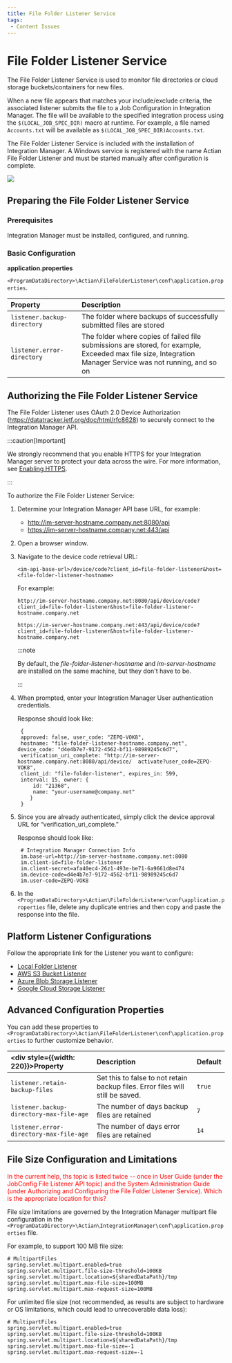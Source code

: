 ```yaml
---
title: File Folder Listener Service
tags:
 - Content Issues
---
```


# File Folder Listener Service

The File Folder Listener Service is used to monitor file directories or cloud storage buckets/containers for new files.

When a new file appears that matches your include/exclude criteria, the associated listener submits the file to a Job Configuration in Integration Manager. The file will be available to the specified integration process using the `$(LOCAL_JOB_SPEC_DIR)` macro at runtime. For example, a file named `Accounts.txt` will be available as `$(LOCAL_JOB_SPEC_DIR)Accounts.txt`.

The File Folder Listener Service is included with the installation of Integration Manager. A Windows service is registered with the name Actian File Folder Listener and must be started manually after configuration is complete.

![](/img/FileFolderListener.png)

## Preparing the File Folder Listener Service

### Prerequisites

Integration Manager must be installed, configured, and running.

### Basic Configuration

**application.properties**

`<ProgramDataDirectory>\Actian\FileFolderListener\conf\application.properties`.

| Property | Description|
| :--- | :--- |
| `listener.backup- directory` | The folder where backups of successfully submitted files are stored |
| `listener.error- directory` | The folder where copies of failed file submissions are stored, for example, Exceeded max file size, Integration Manager Service was not running, and so on |

## Authorizing the File Folder Listener Service

The File Folder Listener uses OAuth 2.0 Device Authorization (https://datatracker.ietf.org/doc/html/rfc8628) to securely connect to the Integration Manager API.

:::caution[Important]

We strongly recommend that you enable HTTPS for your Integration Manager server to protect your data across the wire. For more information, see [Enabling HTTPS](../security/enabling-https).

:::

To authorize the File Folder Listener Service:

1. Determine your Integration Manager API base URL, for example:
   * http://im-server-hostname.company.net:8080/api
   * https://im-server-hostname.company.net:443/api
2. Open a browser window.
3. Navigate to the device code retrieval URL:

    ```
    <im-api-base-url>/device/code?client_id=file-folder-listener&host=<file-folder-listener-hostname>
    ```
    For example:

    ```
    http://im-server-hostname.company.net:8080/api/device/code?client_id=file-folder-listener&host=file-folder-listener-hostname.company.net

    ```
    ```
    https://im-server-hostname.company.net:443/api/device/code?client_id=file-folder-listener&host=file-folder-listener-hostname.company.net
    ```

    :::note
   
      By default, the *file-folder-listener-hostname* and *im-server-hostname* are installed on the same machine, but they don't have to be.

    :::

4. When prompted, enter your Integration Manager User authentication credentials.
   
   Response should look like:
   ```
    {
    approved: false, user_code: "ZEPQ-VOK8",
    hostname: "file-folder-listener-hostname.company.net", device_code: "d4e4b7e7-9172-4562-bf11-98989245c6d7",
    verification_uri_complete: "http://im-server-hostname.company.net:8080/api/device/  activate?user_code=ZEPQ- VOK8",
    client_id: "file-folder-listener", expires_in: 599,
    interval: 15, owner: {
        id: "21368",
        name: "your-username@company.net"
       }
    }
   ```
5. Since you are already authenticated, simply click the device approval URL for “verification_uri_complete.”
   
   Response should look like:
   ```
    # Integration Manager Connection Info
    im.base-url=http://im-server-hostname.company.net:8080
    im.client-id=file-folder-listener
    im.client-secret=afa40ec4-26z1-493e-be71-6a9661d8e474
    im.device-code=d4e4b7e7-9172-4562-bf11-98989245c6d7
    im.user-code=ZEPQ-VOK8
   ```

6. In the `<ProgramDataDirectory>\Actian\FileFolderListener\conf\application.properties` file, delete any duplicate entries and then copy and paste the response into the file.
   
## Platform Listener Configurations

Follow the appropriate link for the Listener you want to configure:

* [Local Folder Listener](./local-folder-listener)
* [AWS S3 Bucket Listener](./aws-s3-bucket-listener)
* [Azure Blob Storage Listener](./azure-blob-storage-listener)
* [Google Cloud Storage Listener](./google-cloud-storage-listener)

## Advanced Configuration Properties

You can add these properties to `<ProgramDataDirectory>\Actian\FileFolderListener\conf\application.properties` to further customize behavior.

| <div style={{width: 220}}>Property</div> | Description | Default |
| :--- | :--- | :--- |
| `listener.retain-backup-files` | Set this to false to not retain backup files. Error files will still be saved. | `true` |
| `listener.backup-directory-max-file-age` | The number of days backup files are retained | `7` |
| `listener.error-directory-max-file-age` | The number of days error files are retained | `14` |

## File Size Configuration and Limitations

<font color="red">
In the current help, ths topic is listed twice -- once in User Guide (under the JobConfig File Listener API topic) and the System Administration Guide (under Authorizing and Configuring the File Folder Listener Service). Which is the appropriate location for this?
</font>

File size limitations are governed by the Integration Manager multipart file configuration in the `<ProgramDataDirectory>\Actian\IntegrationManager\conf\application.properties` file.

For example, to support 100 MB file size:


```
# MultipartFiles
spring.servlet.multipart.enabled=true
spring.servlet.multipart.file-size-threshold=100KB
spring.servlet.multipart.location=${sharedDataPath}/tmp
spring.servlet.multipart.max-file-size=100MB
spring.servlet.multipart.max-request-size=100MB
```
For unlimited file size (not recommended, as results are subject to hardware or OS limitations, which could lead to unrecoverable data loss):

```
# MultipartFiles
spring.servlet.multipart.enabled=true
spring.servlet.multipart.file-size-threshold=100KB
spring.servlet.multipart.location=${sharedDataPath}/tmp
spring.servlet.multipart.max-file-size=-1
spring.servlet.multipart.max-request-size=-1
```